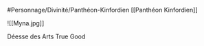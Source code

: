 #Personnage/Divinité/Panthéon-Kinfordien [[Panthéon Kinfordien]] 

![[Myna.jpg]]

Déesse des Arts
True Good